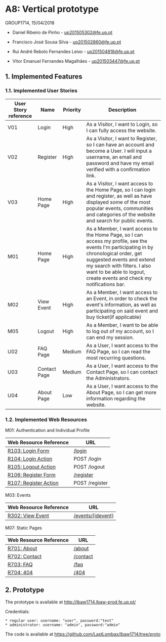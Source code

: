 # A8: Vertical prototype

GROUP1714, 15/04/2018

* Daniel Ribeiro de Pinho - up201505302@fe.up.pt

* Francisco José Sousa Silva - up201502860@fe.up.pt

* Rui André Rebolo Fernandes Leixo - up201504818@fe.up.pt

* Vitor Emanuel Fernandes Magalhães - up201503447@fe.up.pt


 
## 1. Implemented Features
 
### 1.1. Implemented User Stories 
 
| User Story reference | Name                   | Priority                   | Description                   |
| -------------------- | ---------------------- | -------------------------- | ----------------------------- |
| V01 | Login | High | As a Visitor, I want to Login, so I can fully access the website. |
| V02 | Register | High | As a Visitor, I want to Register, so I can have an account and become a User. I will input a username, an email and password and have my email verified with a confirmation link. |
| V03 | Home Page | High | As a Visitor, I want access to the Home Page, so I can login and register, as well as have displayed some of the most popular events, communities and categories of the website and search for public events. |
| M01 | Home Page | High | As a Member, I want access to the Home Page, so I can access my profile, see the events I&#39;m participating in by chronological order, get suggested events and extend my search with filters. I also want to be able to logout, create events and check my notifications bar. |
| M02 | View Event | High | As a Member, I want access to an Event, in order to check the event's information, as well as participating on said event and buy ticket(if applicable) |
| M05 | Logout | High | As a Member, I want to be able to log out of my account, so I can end my session. |
| U02 | FAQ Page | Medium | As a User, I want access to the FAQ Page, so I can read the most recurring questions. |
| U03 | Contact Page | Medium | As a User, I want access to the Contact Page, so I can contact the Administrators. |
| U04 | About Page | Low | As a User, I want access to the About Page, so I can get more information regarding the website. |


 
### 1.2. Implemented Web Resources
 
 
 M01: Authentication and Individual Profile
 
| Web Resource Reference | URL                            |
| ---------------------- | ------------------------------ |
| [R103: Login Form]() |[/login](http://lbaw1714.lbaw-prod.fe.up.pt/login) |
| [R104: Login Action]() | POST /login |
| [R105: Logout Action]() | POST /logout |
| [R106: Register Form]() |[/register](http://lbaw1714.lbaw-prod.fe.up.pt/register) |
| [R107: Register Action]() | POST /register |

 
  M03: Events
  
| Web Resource Reference | URL                            |
| ---------------------- | ------------------------------ |
| [R302: View Event]() |[/events/{idevent}](http://lbaw1714.lbaw-prod.fe.up.pt/events/{12}) |

 M07: Static Pages
  
| Web Resource Reference | URL                            |
| ---------------------- | ------------------------------ |
| [R701: About]() |[/about](http://lbaw1714.lbaw-prod.fe.up.pt/about) |
| [R702: Contact]() |[/contact](http://lbaw1714.lbaw-prod.fe.up.pt/contact) |
| [R703: FAQ]() |[/faq](http://lbaw1714.lbaw-prod.fe.up.pt/faq) |
| [R704: 404]() |[/404](http://lbaw1714.lbaw-prod.fe.up.pt/404) |
 
## 2. Prototype
 
 The prototype is available at http://lbaw1714.lbaw-prod.fe.up.pt/


 Credentials:

	* regular user: username: "user", password:"test"
	* administrator: username: "admin", password:"admin"

 The code is available at https://github.com/LastLombax/lbaw1714/tree/proto
